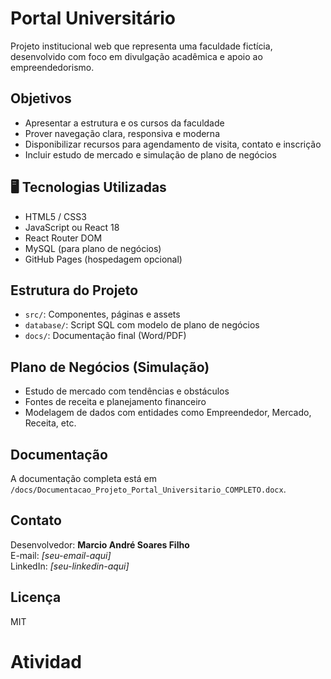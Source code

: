 #  Portal Universitário

Projeto institucional web que representa uma faculdade fictícia, desenvolvido com foco em divulgação acadêmica e apoio ao empreendedorismo.

##  Objetivos

- Apresentar a estrutura e os cursos da faculdade
- Prover navegação clara, responsiva e moderna
- Disponibilizar recursos para agendamento de visita, contato e inscrição
- Incluir estudo de mercado e simulação de plano de negócios

## 🖥 Tecnologias Utilizadas

- HTML5 / CSS3
- JavaScript ou React 18
- React Router DOM
- MySQL (para plano de negócios)
- GitHub Pages (hospedagem opcional)

##  Estrutura do Projeto

- `src/`: Componentes, páginas e assets
- `database/`: Script SQL com modelo de plano de negócios
- `docs/`: Documentação final (Word/PDF)

##  Plano de Negócios (Simulação)

- Estudo de mercado com tendências e obstáculos
- Fontes de receita e planejamento financeiro
- Modelagem de dados com entidades como Empreendedor, Mercado, Receita, etc.

##  Documentação

A documentação completa está em `/docs/Documentacao_Projeto_Portal_Universitario_COMPLETO.docx`.

##  Contato

Desenvolvedor: **Marcio André Soares Filho**  
E-mail: _[seu-email-aqui]_  
LinkedIn: _[seu-linkedin-aqui]_  

##  Licença

MIT
# Atividad
